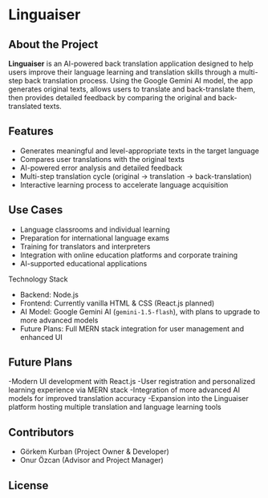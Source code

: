 # Linguaiser

## About the Project

**Linguaiser** is an AI-powered back translation application designed to help users improve their language learning and translation skills through a multi-step back translation process. Using the Google Gemini AI model, the app generates original texts, allows users to translate and back-translate them, then provides detailed feedback by comparing the original and back-translated texts.

## Features

- Generates meaningful and level-appropriate texts in the target language  
- Compares user translations with the original texts  
- AI-powered error analysis and detailed feedback  
- Multi-step translation cycle (original → translation → back-translation)  
- Interactive learning process to accelerate language acquisition  

## Use Cases

- Language classrooms and individual learning  
- Preparation for international language exams  
- Training for translators and interpreters  
- Integration with online education platforms and corporate training  
- AI-supported educational applications  

Technology Stack

- Backend: Node.js  
- Frontend: Currently vanilla HTML & CSS (React.js planned)  
- AI Model: Google Gemini AI (`gemini-1.5-flash`), with plans to upgrade to more advanced models  
- Future Plans: Full MERN stack integration for user management and enhanced UI  

## Future Plans
-Modern UI development with React.js
-User registration and personalized learning experience via MERN stack
-Integration of more advanced AI models for improved translation accuracy
-Expansion into the Linguaiser platform hosting multiple translation and language learning tools

## Contributors
- Görkem Kurban (Project Owner & Developer)
- Onur Özcan (Advisor and Project Manager)
  
## License

